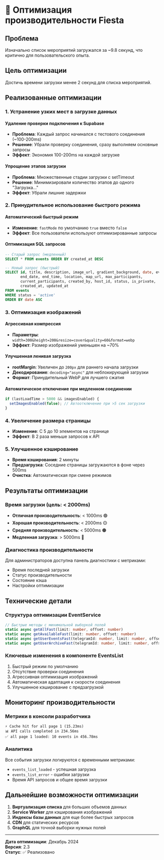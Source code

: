 # 🚀 Оптимизация производительности Fiesta

## Проблема
Изначально список мероприятий загружался за ~9.8 секунд, что критично для пользовательского опыта.

## Цель оптимизации
Достичь времени загрузки менее 2 секунд для списка мероприятий.

## Реализованные оптимизации

### 1. Устранение узких мест в загрузке данных

#### Удаление проверки подключения к Supabase
- **Проблема**: Каждый запрос начинался с тестового соединения (~100-200ms)
- **Решение**: Убрали проверку соединения, сразу выполняем основные запросы
- **Эффект**: Экономия 100-200ms на каждой загрузке

#### Упрощение этапов загрузки
- **Проблема**: Множественные стадии загрузки с setTimeout
- **Решение**: Минимизировали количество этапов до одного "Загрузка..."
- **Эффект**: Убрали лишние задержки

### 2. Принудительное использование быстрого режима

#### Автоматический быстрый режим
- **Изменение**: `fastMode` по умолчанию `true` вместо `false`
- **Эффект**: Все пользователи используют оптимизированные запросы

#### Оптимизация SQL запросов
```sql
-- Старый запрос (медленный)
SELECT * FROM events ORDER BY created_at DESC

-- Новый запрос (быстрый)
SELECT id, title, description, image_url, gradient_background, date, event_time, 
       end_date, end_time, location, map_url, max_participants, 
       current_participants, created_by, host_id, status, is_private, 
       created_at, updated_at 
FROM events 
WHERE status = 'active' 
ORDER BY date ASC
```

### 3. Оптимизация изображений

#### Агрессивная компрессия
- **Параметры**: `width=300&height=200&resize=cover&quality=60&format=webp`
- **Эффект**: Размер изображений уменьшен на ~70%

#### Улучшенная ленивая загрузка
- **rootMargin**: Увеличен до `200px` для раннего начала загрузки
- **Декодирование**: `decoding="async"` для неблокирующей загрузки
- **Формат**: Принудительный WebP для лучшего сжатия

#### Автоматическое отключение при медленном соединении
```typescript
if (lastLoadTime > 5000 && imagesEnabled) {
  setImagesEnabled(false); // Автоотключение при >5 сек загрузки
}
```

### 4. Увеличение размера страницы
- **Изменение**: С 5 до 10 элементов на странице
- **Эффект**: В 2 раза меньше запросов к API

### 5. Улучшенное кэширование
- **Время кэширования**: 2 минуты
- **Предзагрузка**: Соседние страницы загружаются в фоне через 500ms
- **Очистка**: Автоматическая при смене режимов

## Результаты оптимизации

### Время загрузки (цель: < 2000ms)
- **Отличная производительность**: < 1000ms 🟢
- **Хорошая производительность**: < 2000ms 🟡  
- **Средняя производительность**: < 5000ms 🟠
- **Медленная загрузка**: > 5000ms 🔴

### Диагностика производительности
Для администраторов доступна панель диагностики с метриками:
- Время последней загрузки
- Статус производительности
- Состояние кэша
- Настройки оптимизации

## Технические детали

### Структура оптимизации EventService
```typescript
// Быстрые методы с минимальной выборкой полей
static async getAllFast(limit: number, offset: number)
static async getAvailableFast(limit: number, offset: number)  
static async getUserEventsFast(telegramId: number, limit: number, offset: number)
static async getUserArchiveFast(telegramId: number, limit: number, offset: number)
```

### Ключевые изменения в компоненте EventsList
1. Быстрый режим по умолчанию
2. Отсутствие проверки соединения
3. Агрессивная оптимизация изображений
4. Автоматическая адаптация к скорости соединения
5. Улучшенное кэширование с предзагрузкой

## Мониторинг производительности

### Метрики в консоли разработчика
```
⚡ Cache hit for all page 1 (15.23ms)
📊 API calls completed in 234.56ms
✅ all page 1 loaded: 10 events in 456.78ms
```

### Аналитика
Все события загрузки логируются с временными метриками:
- `events_list_loaded` - успешная загрузка
- `events_list_error` - ошибки загрузки
- Время API запросов и общее время загрузки

## Дальнейшие возможности оптимизации

1. **Виртуализация списка** для больших объемов данных
2. **Service Worker** для кэширования изображений
3. **Индексы базы данных** для еще более быстрых запросов
4. **CDN** для статических ресурсов
5. **GraphQL** для точной выборки нужных полей

---

**Дата оптимизации**: Декабрь 2024  
**Версия**: 2.3  
**Статус**: ✅ Реализовано 